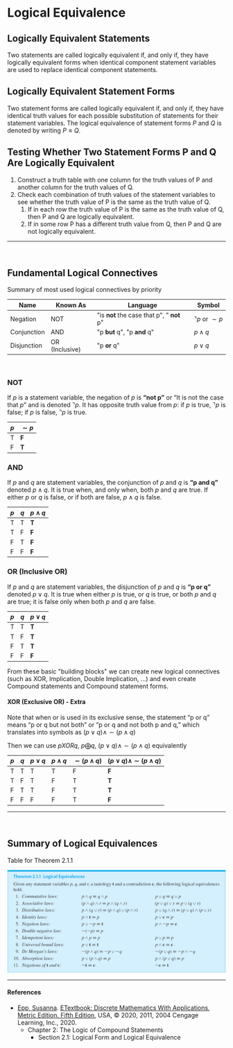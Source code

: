 # Logical Equivalence

## Logically Equivalent Statements
Two statements are called logically equivalent if, and only if, they have logically
equivalent forms when identical component statement variables are used to
replace identical component statements.

## Logically Equivalent Statement Forms
Two statement forms are called logically equivalent if, and only if, they have identical
truth values for each possible substitution of statements for their statement
variables. The logical equivalence of statement forms $P$ and $Q$ is denoted by writing $P \equiv Q$.

## Testing Whether Two Statement Forms P and Q Are Logically Equivalent
1. Construct a truth table with one column for the truth values of P and another column for the truth values of Q.
2. Check each combination of truth values of the statement variables to see whether the truth value of P is the same as the truth value of Q.
   1. If in each row the truth value of P is the same as the truth value of Q, then P and Q are logically equivalent.
   2. If in some row P has a different truth value from Q, then P and Q are not logically equivalent.

---

<br>

## Fundamental Logical Connectives

Summary of most used logical connectives by priority 

| **Name**      | **Known As**       | **Language**                               | **Symbol**                |
|---------------|--------------------|--------------------------------------------|---------------------------|
| Negation      | NOT                | "is **not** the case that p", " **not** p" | $\urcorner p$ or $\sim p$ |                                                 
| Conjunction   | AND                | "p **but** q", "p **and** q"               | $p \wedge q$              |                                                
| Disjunction   | OR (Inclusive)     | "p **or** q"                               | $p \vee q$                |                                                 

<br>

### NOT
If $p$ is a statement variable, the negation of $p$ is **“not p”** or “It is not the case that $p$”
and is denoted $\urcorner p$. It has opposite truth value from $p$: if $p$ is true, $\urcorner p$ is false; if $p$ is
false, $\urcorner p$ is true.

| $p$ | $\sim p$ |
|-----|----------|
| T   | **F**    |
| F   | **T**    |


### AND
If $p$ and $q$ are statement variables, the conjunction of $p$ and $q$ is **“p and q”** denoted 
$p \wedge q$. It is true when, and only when, both $p$ and $q$ are true. If either $p$ or $q$ is false, 
or if both are false, $p \wedge q$ is false.

| $p$ | $q$ | $p \wedge q$ |
|-----|-----|--------------|
| T   | T   | **T**        |
| T   | F   | **F**        |
| F   | T   | **F**        |
| F   | F   | **F**        |


### OR (Inclusive OR)
If $p$ and $q$ are statement variables, the disjunction of $p$ and $q$ is **“p or q”** denoted
$p \vee q$. It is true when either $p$ is true, or $q$ is true, or both $p$ and $q$ are true; it is false
only when both $p$ and $q$ are false.

| $p$ | $q$ | $p \vee q$ |
|-----|-----|------------|
| T   | T   | **T**      |
| T   | F   | **T**      |
| F   | T   | **T**      |
| F   | F   | **F**      |


From these basic "building blocks" we can create new logical connectives (such as XOR, Implication, Double Implication, ...) and even
create Compound statements and Compound statement forms.

#### XOR (Exclusive OR) - Extra
Note that when or is used in its exclusive sense, the statement “p or q” means “p or q but not both” or “p or q and
not both p and q,” which translates into symbols as $(p \vee q) \wedge \sim (p \wedge q)$

Then we can use $p XOR q$, $p \bigoplus q$, $(p \vee q) \wedge \sim (p \wedge q)$ equivalently

| $p$ | $q$ | $p \vee q$ | $p \wedge q$ | $\sim (p \wedge q)$ | $(p \vee q) \wedge \sim (p \wedge q)$ |
|-----|-----|------------|--------------|---------------------|---------------------------------------|
| T   | T   | T          | T            | F                   | **F**                                 |
| T   | F   | T          | F            | T                   | **T**                                 |
| F   | T   | T          | F            | T                   | **T**                                 |
| F   | F   | F          | F            | T                   | **F**                                 |

---

<br>

## Summary of Logical Equivalences

Table for Theorem 2.1.1

![Logical Equivalence](../Resources/logicalequivalence.png)

---

#### References
* [Epp, Susanna](https://condor.depaul.edu/~sepp/). [ETextbook: Discrete Mathematics With Applications, Metric Edition. Fifth Edition](https://condor.depaul.edu/~sepp/DM5e.htm), USA, © 2020, 2011, 2004 Cengage Learning, Inc., 2020.
  * Chapter 2: The Logic of Compound Statements 
    * Section 2.1: Logical Form and Logical Equivalence

